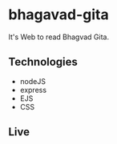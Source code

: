 # bhagavad-gita

It's Web to read Bhagvad Gita.

## Technologies

- nodeJS
- express
- EJS
- CSS

## Live

